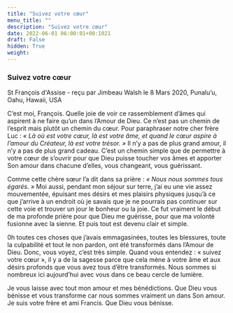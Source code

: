 ```yaml
---
title: "Suivez votre cœur"
menu_title: ""
description: "Suivez votre cœur"
date: 2022-06-01 06:00:01+00:1021
draft: False
hidden: True
weight:
---
```

### Suivez votre cœur

St François d'Assise - reçu par Jimbeau Walsh le 8 Mars 2020, Punalu’u, Oahu, Hawaii, USA

C’est moi, François. Quelle joie de voir ce rassemblement d’âmes qui aspirent à ne faire qu’un dans l’Amour de Dieu. Ce n’est pas un chemin de l’esprit mais plutôt un chemin du cœur. Pour paraphraser notre cher frère Luc : *« Là où est votre cœur, là est votre âme, et quand le cœur aspire à l’amour du Créateur, là est votre trésor. »* Il n’y a pas de plus grand amour, il n’y a pas de plus grand cadeau. C’est un chemin simple que de permettre à votre cœur de s’ouvrir pour que Dieu puisse toucher vos âmes et apporter Son amour dans chacune d’elles, vous changeant, vous guérissant.

Comme cette chère sœur l’a dit dans sa prière : *« Nous nous sommes tous égarés. »* Moi aussi, pendant mon séjour sur terre, j’ai eu une vie assez mouvementée, épuisant mes désirs et mes plaisirs physiques jusqu’à ce que j’arrive à un endroit où je savais que je ne pourrais pas continuer sur cette voie et trouver un jour le bonheur ou la joie. Ce fut vraiment le début de ma profonde prière pour que Dieu me guérisse, pour que ma volonté fusionne avec la sienne. Et puis tout est devenu clair et simple.

0h toutes ces choses que j’avais emmagasinées, toutes les blessures, toute la culpabilité et tout le non pardon, ont été transformés dans l’Amour de Dieu. Donc, vous voyez, c’est très simple. Quand vous entendez : « suivez votre cœur », il y a de la sagesse parce que cela mène à votre âme et aux désirs profonds que vous avez tous d’être transformés. Nous sommes si nombreux ici aujourd’hui avec vous dans ce beau cercle de lumière.

Je vous laisse avec tout mon amour et mes bénédictions. Que Dieu vous bénisse et vous transforme car nous sommes vraiment un dans Son amour. Je suis votre frère et ami Francis. Que Dieu vous bénisse.



